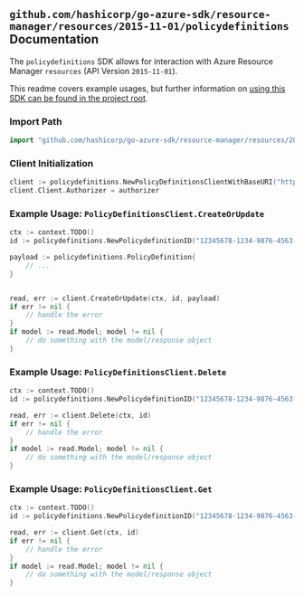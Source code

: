 
## `github.com/hashicorp/go-azure-sdk/resource-manager/resources/2015-11-01/policydefinitions` Documentation

The `policydefinitions` SDK allows for interaction with Azure Resource Manager `resources` (API Version `2015-11-01`).

This readme covers example usages, but further information on [using this SDK can be found in the project root](https://github.com/hashicorp/go-azure-sdk/tree/main/docs).

### Import Path

```go
import "github.com/hashicorp/go-azure-sdk/resource-manager/resources/2015-11-01/policydefinitions"
```


### Client Initialization

```go
client := policydefinitions.NewPolicyDefinitionsClientWithBaseURI("https://management.azure.com")
client.Client.Authorizer = authorizer
```


### Example Usage: `PolicyDefinitionsClient.CreateOrUpdate`

```go
ctx := context.TODO()
id := policydefinitions.NewPolicydefinitionID("12345678-1234-9876-4563-123456789012", "policyDefinitionName")

payload := policydefinitions.PolicyDefinition{
	// ...
}


read, err := client.CreateOrUpdate(ctx, id, payload)
if err != nil {
	// handle the error
}
if model := read.Model; model != nil {
	// do something with the model/response object
}
```


### Example Usage: `PolicyDefinitionsClient.Delete`

```go
ctx := context.TODO()
id := policydefinitions.NewPolicydefinitionID("12345678-1234-9876-4563-123456789012", "policyDefinitionName")

read, err := client.Delete(ctx, id)
if err != nil {
	// handle the error
}
if model := read.Model; model != nil {
	// do something with the model/response object
}
```


### Example Usage: `PolicyDefinitionsClient.Get`

```go
ctx := context.TODO()
id := policydefinitions.NewPolicydefinitionID("12345678-1234-9876-4563-123456789012", "policyDefinitionName")

read, err := client.Get(ctx, id)
if err != nil {
	// handle the error
}
if model := read.Model; model != nil {
	// do something with the model/response object
}
```
